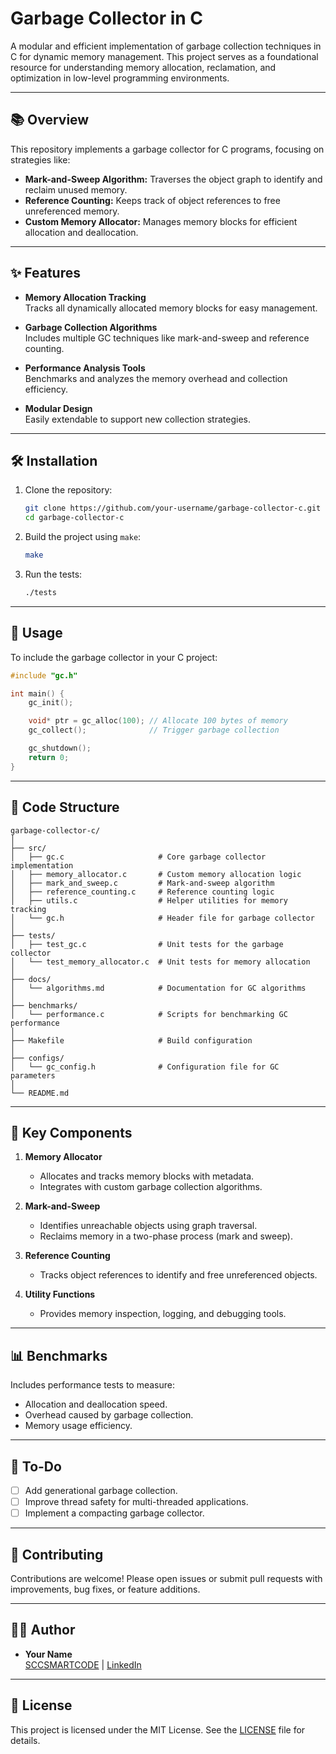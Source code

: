 # Garbage Collector in C

A modular and efficient implementation of garbage collection techniques in C for dynamic memory management. This project serves as a foundational resource for understanding memory allocation, reclamation, and optimization in low-level programming environments.

---

## 📚 Overview

This repository implements a garbage collector for C programs, focusing on strategies like:
- **Mark-and-Sweep Algorithm:** Traverses the object graph to identify and reclaim unused memory.
- **Reference Counting:** Keeps track of object references to free unreferenced memory.
- **Custom Memory Allocator:** Manages memory blocks for efficient allocation and deallocation.

---

## ✨ Features

- **Memory Allocation Tracking**  
  Tracks all dynamically allocated memory blocks for easy management.
  
- **Garbage Collection Algorithms**  
  Includes multiple GC techniques like mark-and-sweep and reference counting.
  
- **Performance Analysis Tools**  
  Benchmarks and analyzes the memory overhead and collection efficiency.

- **Modular Design**  
  Easily extendable to support new collection strategies.

---

## 🛠️ Installation

1. Clone the repository:
   ```bash
   git clone https://github.com/your-username/garbage-collector-c.git
   cd garbage-collector-c
   ```

2. Build the project using `make`:
   ```bash
   make
   ```

3. Run the tests:
   ```bash
   ./tests
   ```

---

## 🚀 Usage

To include the garbage collector in your C project:
```c
#include "gc.h"

int main() {
    gc_init();

    void* ptr = gc_alloc(100); // Allocate 100 bytes of memory
    gc_collect();              // Trigger garbage collection

    gc_shutdown();
    return 0;
}
```

---

## 🧩 Code Structure

```
garbage-collector-c/
│
├── src/
│   ├── gc.c                     # Core garbage collector implementation
│   ├── memory_allocator.c       # Custom memory allocation logic
│   ├── mark_and_sweep.c         # Mark-and-sweep algorithm
│   ├── reference_counting.c     # Reference counting logic
│   ├── utils.c                  # Helper utilities for memory tracking
│   └── gc.h                     # Header file for garbage collector
│
├── tests/
│   ├── test_gc.c                # Unit tests for the garbage collector
│   └── test_memory_allocator.c  # Unit tests for memory allocation
│
├── docs/
│   └── algorithms.md            # Documentation for GC algorithms
│
├── benchmarks/
│   └── performance.c            # Scripts for benchmarking GC performance
│
├── Makefile                     # Build configuration
│
├── configs/
│   └── gc_config.h              # Configuration file for GC parameters
│
└── README.md
```

---

## 🔧 Key Components

1. **Memory Allocator**  
   - Allocates and tracks memory blocks with metadata.
   - Integrates with custom garbage collection algorithms.

2. **Mark-and-Sweep**  
   - Identifies unreachable objects using graph traversal.
   - Reclaims memory in a two-phase process (mark and sweep).

3. **Reference Counting**  
   - Tracks object references to identify and free unreferenced objects.

4. **Utility Functions**  
   - Provides memory inspection, logging, and debugging tools.

---

## 📊 Benchmarks

Includes performance tests to measure:
- Allocation and deallocation speed.
- Overhead caused by garbage collection.
- Memory usage efficiency.

---

## 📝 To-Do

- [ ] Add generational garbage collection.
- [ ] Improve thread safety for multi-threaded applications.
- [ ] Implement a compacting garbage collector.

---

## 🤝 Contributing

Contributions are welcome! Please open issues or submit pull requests with improvements, bug fixes, or feature additions.

---

## 🧑‍💻 Author

- **Your Name**  
  [SCCSMARTCODE](https://github.com/SCCSMARTCODE) | [LinkedIn](https://www.linkedin.com/in/emmanuelayobami/)

---

## 📜 License

This project is licensed under the MIT License. See the [LICENSE](LICENSE) file for details.
